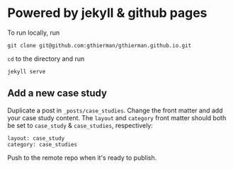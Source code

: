 # Powered by jekyll & github pages

To run locally, run
```
git clone git@github.com:gthierman/gthierman.github.io.git
```
`cd` to the directory and run
```
jekyll serve
```

## Add a new case study
Duplicate a post in `_posts/case_studies`.
Change the front matter and add your case study content.
The `layout` and `category` front matter should both be set to `case_study` & `case_studies`, respectively:
```
layout: case_study
category: case_studies
```
Push to the remote repo when it's ready to publish.
